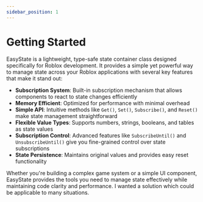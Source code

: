```yaml
---
sidebar_position: 1
---
```


# Getting Started

EasyState is a lightweight, type-safe state container class designed specifically for Roblox development. It provides a simple yet powerful way to manage state across your Roblox applications with several key features that make it stand out:

- **Subscription System**: Built-in subscription mechanism that allows components to react to state changes efficiently
- **Memory Efficient**: Optimized for performance with minimal overhead
- **Simple API**: Intuitive methods like `Get()`, `Set()`, `Subscribe()`, and `Reset()` make state management straightforward
- **Flexible Value Types**: Supports numbers, strings, booleans, and tables as state values
- **Subscription Control**: Advanced features like `SubscribeUntil()` and `UnsubscribeUntil()` give you fine-grained control over state subscriptions
- **State Persistence**: Maintains original values and provides easy reset functionality

Whether you're building a complex game system or a simple UI component, EasyState provides the tools you need to manage state effectively while maintaining code clarity and performance. I wanted a solution which could be applicable to many situations.
